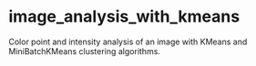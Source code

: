 # image_analysis_with_kmeans
Color point and intensity analysis of an image with KMeans and MiniBatchKMeans clustering algorithms.